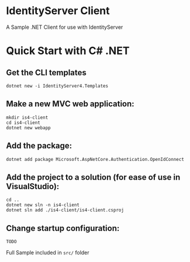 # IdentityServer Client
A Sample .NET Client for use with IdentityServer 


# Quick Start with C# .NET

## Get the CLI templates
  `dotnet new -i IdentityServer4.Templates`

## Make a new MVC web application:  
`mkdir is4-client`  
`cd is4-client`  
`dotnet new webapp`  
## Add the package:  
`dotnet add package Microsoft.AspNetCore.Authentication.OpenIdConnect`  
## Add the project to a solution (for ease of use in VisualStudio):
`cd ..`  
`dotnet new sln -n is4-client`  
`dotnet sln add ./is4-client/is4-client.csproj`  
 
 ## Change startup configuration:  
 
 `TODO`  
 
Full Sample included in `src/` folder
